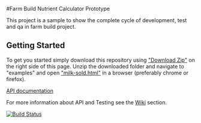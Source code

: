 #Farm Build Nutrient Calculator Prototype

This project is a sample to show the complete cycle of development, test and qa in farm build project.


## Getting Started

To get you started simply download this repository using <a href="https://github.com/SpatialVision/farm-build-nutrient-calculator/archive/master.zip">"Download Zip"</a> on the right side of this page. Unzip the downloaded folder and navigate to "examples" and open <a href="https://cdn.rawgit.com/SpatialVision/farm-build-nutrient-calculator/master/examples/milk-sold/milk-sold.html">"milk-sold.html"</a>
in a browser (preferably chrome or firefox).

<a href="https://cdn.rawgit.com/SpatialVision/farm-build-nutrient-calculator/master/docs/Farm_Build_Nutrient_Calculator_Prototype/0.0.1/index.html">API documentation</a>


For more information about API and Testing see the [Wiki](https://github.com/SpatialVision/farm-build-nutrient-calculator/wiki) section.

[![Build Status](https://api.travis-ci.org/SpatialVision/farm-build-nutrient-calculator.svg?branch=master)](https://travis-ci.org/SpatialVision/farm-build-nutrient-calculator)
